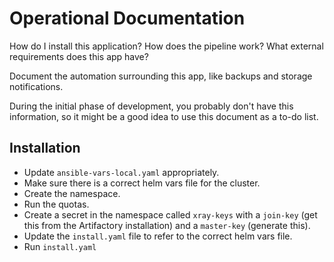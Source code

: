 # Operational Documentation

How do I install this application? How does the pipeline work? What external requirements does this app have?

Document the automation surrounding this app, like backups and storage notifications.

During the initial phase of development, you probably don't have this information, so it might be a good idea to use this document as a to-do list.

## Installation

- Update `ansible-vars-local.yaml` appropriately.
- Make sure there is a correct helm vars file for the cluster.
- Create the namespace.
- Run the quotas.
- Create a secret in the namespace called `xray-keys` with a `join-key` (get this from the Artifactory installation) and a `master-key` (generate this).
- Update the `install.yaml` file to refer to the correct helm vars file.
- Run `install.yaml`

